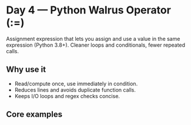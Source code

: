 # Day 4 — Python Walrus Operator (:=)

Assignment expression that lets you assign and use a value in the same expression (Python 3.8+). Cleaner loops and conditionals, fewer repeated calls.

## Why use it
- Read/compute once, use immediately in condition.
- Reduces lines and avoids duplicate function calls.
- Keeps I/O loops and regex checks concise.

## Core examples
